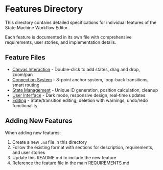 # Features Directory

This directory contains detailed specifications for individual features of the State Machine Workflow Editor.

Each feature is documented in its own file with comprehensive requirements, user stories, and implementation details.

## Feature Files

- [Canvas Interaction](./canvas-interaction.md) - Double-click to add states, drag and drop, zoom/pan
- [Connection System](./connection-system.md) - 8-point anchor system, loop-back transitions, smart routing
- [State Management](./state-management.md) - Unique ID generation, position calculation, cleanup
- [User Interface](./user-interface.md) - Dark mode, responsive design, real-time updates
- [Editing](./editing.md) - State/transition editing, deletion with warnings, undo/redo functionality

## Adding New Features

When adding new features:
1. Create a new `.md` file in this directory
2. Follow the existing format with sections for description, requirements, and user stories
3. Update this README.md to include the new feature
4. Reference the feature file in the main REQUIREMENTS.md
